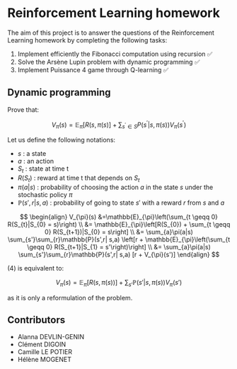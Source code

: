 # Reinforcement Learning homework

The aim of this project is to answer the questions of the Reinforcement Learning homework by completing the following tasks:
1. Implement efficiently the Fibonacci computation using recursion :white_check_mark:
3. Solve the Arsène Lupin problem with dynamic programming :white_check_mark:
4. Implement Puissance 4 game through Q-learning :white_check_mark:

## Dynamic programming

Prove that:

$$V_\pi(s) = \mathbb{E}_\pi[R(s, \pi(s)] + \sum_{s^\prime \in S} P(s^\prime| s, \pi(s))V_\pi(s^\prime)$$

Let us define the following notations:

* $s$ : a state
* $a$ : an action
* $S_{t}$ : state at time t
* $R(S_{t})$ : reward at time t that depends on $S_{t}$
* $\pi(a|s)$ : probability of choosing the action $a$ in the state $s$ under the stochastic policy $\pi$
* $\mathbb{P}(s',r| s,a)$ : probability of going to state $s'$ with a reward $r$ from $s$ and $a$

$$
\begin{align}
  V_{\pi}(s)  &=\mathbb{E}_{\pi}\left(\sum_{t \geqq 0} R(S_{t}|S_{0} = s)\right) \\
        &= \mathbb{E}_{\pi}\left[R(S_{0}) + \sum_{t \geqq 0} R(S_{t+1})|S_{0} = s\right] \\
            &= \sum_{a}\pi(a|s) \sum_{s'}\sum_{r}\mathbb{P}(s',r| s,a) \left[r + \mathbb{E}_{\pi}\left(\sum_{t \geqq 0} R(S_{t+1}|S_{1} = s'\right)\right] \\
            &= \sum_{a}\pi(a|s) \sum_{s'}\sum_{r}\mathbb{P}(s',r| s,a) [r + V_{\pi}(s')]
\end{align}
$$

(4) is equivalent to:

$$V_{\pi}(s) = \mathbb{E}_{\pi}[R(s,\pi(s))] + \sum_{s'}\mathbb{P}(s'| s,\pi(s))V_{\pi}(s')$$

as it is only a reformulation of the problem.

## Contributors

* Alanna DEVLIN-GENIN
* Clément DIGOIN
* Camille LE POTIER
* Hélène MOGENET